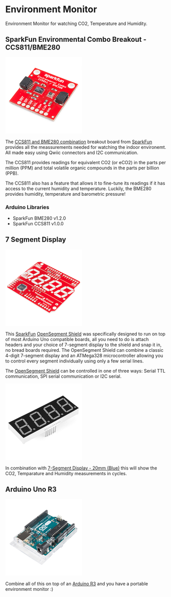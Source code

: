 # Environment Monitor
Environment Monitor for watching CO2, Temperature and Humidity.

## SparkFun Environmental Combo Breakout - CCS811/BME280

![CSS811/BME280](Resources/CCS811_BME280.jpg "CSS811/BME280")


The [CCS811 and BME280 combination](https://www.sparkfun.com/products/14348) breakout board from [SparkFun](https://www.sparkfun.com/) provides all the meassurements needed for watching the indoor environemt. All made easy using Qwiic connectors and I2C communication.

The CCS811 provides readings for equivalent CO2 (or eCO2) in the parts per million (PPM) and total volatile organic compounds in the parts per billion (PPB). 

The CCS811 also has a feature that allows it to fine-tune its readings if it has access to the current humidity and temperature. Luckily, the BME280 provides humidity, temperature and barometric pressure!

### Arduino Libraries

- SparkFun BME280 v1.2.0
- SparkFun CCS811 v1.0.0

## 7 Segment Display

![OpenSegment Shield](Resources/7SegmentShield.jpg "OpenSegment Shield")


This [SparkFun](https://www.sparkfun.com/)  [OpenSegment Shield](https://www.sparkfun.com/products/13190) was specifically designed to run on top of most Arduino Uno compatible boards, all you need to do is attach headers and your choice of 7-segment display to the shield and snap it in, no bread boards required. The OpenSegment Shield can combine a classic 4-digit 7-segment display and an ATMega328 microcontroller allowing you to control every segment individually using only a few serial lines.

The [OpenSegment Shield](https://www.sparkfun.com/products/13190) can be controlled in one of three ways: Serial TTL communication, SPI serial communication or I2C serial.

![7Segment Blue](Resources/7Segment.png "7Segment Blue")


In combination with [7-Segment Display - 20mm (Blue)](https://www.sparkfun.com/products/11408) this will show the CO2, Temparature and Humidity measurements in cycles.

## Arduino Uno R3

![Arduino R3](Resources/ArduinoR3.jpg "Arduino R3")


Combine all of this on top of an [Arduino R3](https://www.sparkfun.com/products/11021) and you have a portable environment monitor :)